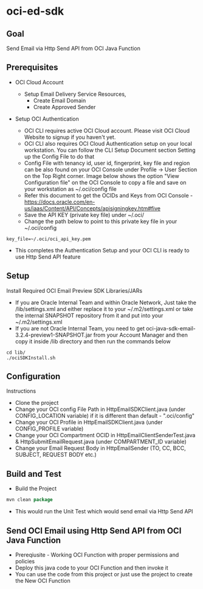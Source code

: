 # oci-ed-sdk

## Goal

Send Email via Http Send API from OCI Java Function

## Prerequisites

- OCI Cloud Account
  - Setup Email Delivery Service Resources,
    - Create Email Domain
    - Create Approved Sender

- Setup OCI Authentication
  - OCI CLI requires active OCI Cloud account. Please visit OCI Cloud Website to signup if you haven't yet.
  - OCI CLI also requires OCI Cloud Authentication setup on your local workstation. You can follow the CLI Setup Document section Setting up the Config File to do that
  - Config File with tenancy id, user id, fingerprint, key file and region can be also found on your OCI Console under Profile → User Section on the Top Right corner. Image below shows the option "View Configuration file" on the OCI Console to copy a file and save on your workstation as ~/.oci/config file
  - Refer this document to get the OCIDs and Keys from OCI Console - https://docs.oracle.com/en-us/iaas/Content/API/Concepts/apisigningkey.htm#five
  - Save the API KEY (private key file) under ~/.oci/
  - Change the path below to point to this private key file in your ~/.oci/config
```shell
key_file=~/.oci/oci_api_key.pem
```
- This completes the Authentication Setup and your OCI CLI is ready to use Http Send API feature


## Setup

Install Required OCI Email Preview SDK Libraries/JARs
- If you are Oracle Internal Team and within Oracle Network, Just take the /lib/settings.xml and either replace it to your ~/.m2/settings.xml or take the internal SNAPSHOT repository from it and put into your ~/.m2/settings.xml
- If you are not Oracle Internal Team, you need to get oci-java-sdk-email-3.2.4-preview1-SNAPSHOT.jar from your Account Manager and then copy it inside /lib directory and then run the commands below

```shell
cd lib/
./ociSDKInstall.sh
```

## Configuration

Instructions
- Clone the project
- Change your OCI config File Path in HttpEmailSDKClient.java (under CONFIG_LOCATION variable) if it is different than default - ".oci/config"
- Change your OCI Profile in HttpEmailSDKClient.java (under CONFIG_PROFILE variable)
- Change your OCI Compartment OCID in HttpEmailClientSenderTest.java & HttpSubmitEmailRequest.java (under COMPARTMENT_ID variable)
- Change your Email Request Body in HttpEmailSender (TO, CC, BCC, SUBJECT, REQUEST BODY etc.)

## Build and Test

- Build the Project
```java
mvn clean package
```
- This would run the Unit Test which would send email via Http Send API

## Send OCI Email using Http Send API from OCI Java Function

- Prereqiusite - Working OCI Function with proper permissions and policies
- Deploy this java code to your OCI Function and then invoke it
- You can use the code from this project or just use the project to create the New OCI Function